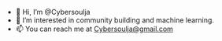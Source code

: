 - 👋 Hi, I’m @Cybersoulja
- 👀 I’m interested in community building and machine learning.
- 📫 You can reach me at Cybersoulja@gmail.com







